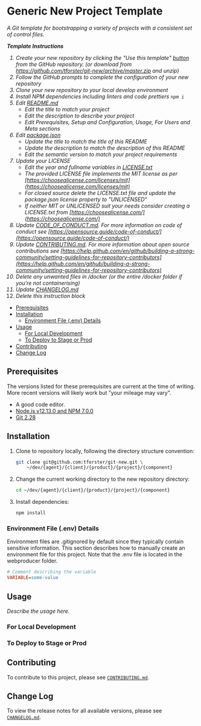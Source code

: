 # Generic New Project Template <!-- omit in toc -->

_A Git template for bootstrapping a variety of projects with a consistent set of control files._

<i>**Template Instructions**

1. Create your new repository by clicking the "Use this template" [button](https://github.com/tforster/git-new/generate) from the GitHub repository. (or download from https://github.com/tforster/git-new/archive/master.zip and unzip)
1. Follow the GitHub prompts to complete the configuration of your new repository
1. Clone your new repository to your local develop environment
1. Install NPM dependencies including linters and code prettiers `npm i`
1. Edit [README.md](README.md)
   - Edit the title to match your project
   - Edit the description to describe your project
   - Edit Prerequisites, Setup and Configuration, Usage, For Users and Meta sections
1. Edit [package.json](package.json)
   - Update the title to match the title of this README
   - Update the description to match the description of this README
   - Edit the semantic version to match your project requirements
1. Update your LICENSE
   - Edit the year and fullname variables in [LICENSE.txt](LICENSE.txt)
   - The provided LICENSE file implements the MIT license as per [https://choosealicense.com/licenses/mit](https://choosealicense.com/licenses/mit)
   - For closed source delete the LICENSE.txt file and update the package.json license property to "UNLICENSED"
   - If neither MIT or UNLICENSED suit your needs consider creating a LICENSE.txt from [https://choosealicense.com/](https://choosealicense.com/)
1. Update [CODE_OF_CONDUCT.md](CODE_OF_CONDUCT.md). For more information on code of conduct see [https://opensource.guide/code-of-conduct/](https://opensource.guide/code-of-conduct/)
1. Update [CONTRIBUTING.md](CONTRIBUTING.md). For more information about open source contributions see [https://help.github.com/en/github/building-a-strong-community/setting-guidelines-for-repository-contributors](https://help.github.com/en/github/building-a-strong-community/setting-guidelines-for-repository-contributors)
1. Delete any unwanted files in /docker (or the entire /docker folder if you're not containerising)
1. Update [CHANGELOG.md](CHANGELOG.md)
1. Delete this instruction block</i>


- [Prerequisites](#prerequisites)
- [Installation](#installation)
  - [Environment File (.env) Details](#environment-file-env-details)
- [Usage](#usage)
  - [For Local Development](#for-local-development)
  - [To Deploy to Stage or Prod](#to-deploy-to-stage-or-prod)
- [Contributing](#contributing)
- [Change Log](#change-log)

## Prerequisites

The versions listed for these prerequisites are current at the time of writing. More recent versions will likely work but "your mileage may vary".

- A good code editor.
- [Node.js v12.13.0 and NPM 7.0.0](https://nodejs.org/en/download/)
- [Git 2.28](https://git-scm.com/downloads)

## Installation

1. Clone to repository locally, following the directory structure convention:

   ```sh
   git clone git@github.com:tforster/git-new.git \
       ~/dev/{agent}/{client}/{product}/{project}/{component}
   ```

1. Change the current working directory to the new repository directory:

   ```sh
   cd ~/dev/{agent}/{client}/{product}/{project}/{component}
   ```

1. Install dependencies:

   ```sh
   npm install
   ```

### Environment File (.env) Details

Environment files are .gitignored by default since they typically contain sensitive information. This section describes how to manually create an environment file for this project. Note that the .env file is located in the webproducer folder.

  ```ini
  # Comment describing the variable
  VARIABLE=some-value
  ```

## Usage

_Describe the usage here._

### For Local Development

### To Deploy to Stage or Prod

## Contributing

To contribute to this project, please see [`CONTRIBUTING.md`](CONTRIBUTING.md).

## Change Log

To view the release notes for all available versions, please see [`CHANGELOG.md`](CHANGELOG.md).
